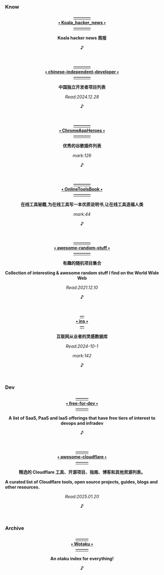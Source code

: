 ### Know
  <p align="center"><a href="https://github.com/ZutJoe/Koala_hacker_news">
                                                            <b>————<br>• Koala_hacker_news •<br>————</b>
  </a></p>
  <p align="center">                                                  <b>Koala hacker news 周报</b></p>
  </a></p>
  <p align="center"><b>♪</b></p><br>

  <p align="center"><a href="https://github.com/1c7/chinese-independent-developer">
                                                     <b>————<br>• chinese-independent-developer •<br>————</b>
  </a></p>
  <p align="center">                                           <b>中国独立开发者项目列表</b></p>
  </a></p>
                                                         <p align="center"><i>Read:2024.12.28</i></p>
  <p align="center"><b>♪</b></p><br>
  
  <p align="center"><a href="https://github.com/zhaoolee/ChromeAppHeroes">
                                                            <b>————<br>• ChromeAppHeroes •<br>————</b>
  </a></p>
  <p align="center">                                               <b>优秀的谷歌插件列表</b></p>
  </a></p>
                                                         <p align="center"><i>mark:126</i></p>
  <p align="center"><b>♪</b></p><br>
  
  <p align="center"><a href="https://github.com/zhaoolee/OnlineToolsBook">
                                                            <b>————<br>• OnlineToolsBook •<br>————</b>
  </a></p>
  <p align="center">                        <b>在线工具秘籍,为在线工具写一本优质说明书,让在线工具造福人类</b></p>
  </a></p>
                                                         <p align="center"><i>mark:44</i></p>
  <p align="center"><b>♪</b></p><br>
  
  <p align="center"><a href="https://github.com/ahmadawais/awesome-random-stuff">
                                                            <b>————<br>• awesome-random-stuff •<br>————</b>
  </a></p>
  <p align="center">                                                  <b>有趣的随机项目集合</b></p>
  <p align="center">                   <b>Collection of interesting & awesome random stuff I find on the World Wide Web</b></p>
  </a></p>
                                                         <p align="center"><i>Read:2021.12.10</i></p>
  <p align="center"><b>♪</b></p><br>
  
  <p align="center"><a href="https://github.com/zhaoolee/ins">
                                                            <b>—<br>• ins •<br>—</b>
  </a></p>
  <p align="center">                                        <b>互联网从业者的灵感数据库</b></p>
  </a></p>
                                                         <p align="center"><i>Read:2024-10-1</i></p>
                                                            <p align="center"><i>mark:142</i></p>
  <p align="center"><b>♪</b></p><br>

### Dev
  <p align="center"><a href="https://github.com/ripienaar/free-for-dev">
                                                            <b>———<br>• free-for-dev •<br>———</b>
  </a></p>
  <p align="center">                                        <b>A list of SaaS, PaaS and IaaS offerings that have free tiers of interest to devops and infradev</b></p>
  </a></p>
                                                        
<p align="center"><b>♪</b></p><br>

  <p align="center"><a href=https://github.com/zhuima/awesome-cloudflare">
                                                            <b>———<br>• awesome-cloudflare •<br>———</b>
  </a></p>
  <p align="center">      
<p align="center">                                        <b>精选的 Cloudflare 工具、开源项目、指南、博客和其他资源列表。</b></p>                                  <b>A curated list of Cloudflare tools, open source projects, guides, blogs and other resources.</b></p>
  </a></p>

<p align="center"><i>Read:2025.01.20</i></p>
                                                        
<p align="center"><b>♪</b></p><br>



### Archive
  <p align="center"><a href="https://github.com/wotakumoe/Wotaku">
                                                            <b>———<br>• Wotaku •<br>———</b>
  </a></p>
  <p align="center">                                        <b>An otaku index for everything! </b></p>
  </a></p>
                                                        
<p align="center"><b>♪</b></p><br>

